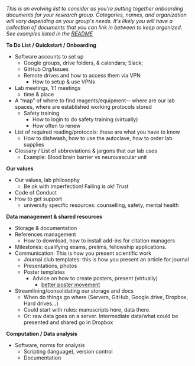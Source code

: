 
*This is an evolving list to consider as you're putting together onboarding documents for your research group. Categories, names, and organization will vary depending on your group's needs. It's likely you will have a collection of documents that you can link in between to keep organized. See examples listed in the [README](https://github.com/openscapes/how_we_work#how-we-work)*

**To Do List / Quickstart / Onboarding**

- Software accounts to set up
  - Google groups, drive folders, & calendars; Slack; 
  - GitHub Org/Issues
  - Remote drives and how to access them via VPN
    - How to setup & use VPNs
- Lab meetings, 1:1 meetings
  - time & place
- A “map” of where to find reagents/equipment-- where are our lab spaces, where are established working protocols stored
  - Safety training
    - How to login to do safety training (virtually)
    - How often to renew
- List of required reading/protocols: these are what you have to know
  - How to dishwash, how to use the autoclave, how to order lab supplies
- Glossary / List of abbreviations & jargons that our lab uses
  - Example: Blood brain barrier vs neurovascular unit 
     
**Our values**

- Our values, lab philosophy
  - Be ok with imperfection! Failing is ok! Trust
- Code of Conduct
- How to get support
  - university specific resources: counselling, safety, mental health

**Data management & shared resources**

- Storage & documentation
- References management
  - How to download, how to install add-ins for citation managers   
- Milestones: qualifying exams, prelims, fellowship applications.
- Communication: This is how you present scientific work
  - Journal club templates: this is how you present an article for journal 
  - Presentations, photos
  - Poster templates
    - Advice on how to create posters, present (virtually)
        - [better poster movement](https://www.insidehighered.com/news/2019/06/24/theres-movement-better-scientific-posters-are-they-really-better) 
- Streamlining/consolidating our storage and docs
  - When do things go where (Servers, GitHub, Google drive, Dropbox, Hard drives...)
  - Could start with rules: manuscripts here, data there.
  - Or: raw data goes on a server. Intermediate data/what could be presented and shared go in Dropbox

**Computation / Data analysis**

- Software, norms for analysis
  - Scripting (language), version control
  - Documentation
    
